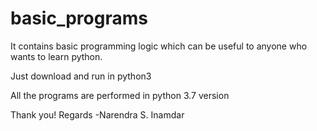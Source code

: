 # basic_programs
It contains basic programming logic which can be useful to anyone who wants to learn python.

Just download and run in python3

All the programs are performed in python 3.7 version 


Thank you!
Regards
-Narendra S. Inamdar
